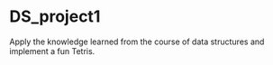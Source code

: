 # DS_project1
Apply the knowledge learned from the course of data structures and implement a fun Tetris.
